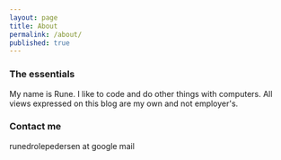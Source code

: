 ```yaml
---
layout: page
title: About
permalink: /about/
published: true
---
```


### The essentials

My name is Rune. I like to code and do other things with computers. All views expressed on this blog are my own and not employer's.

### Contact me

runedrolepedersen at google mail

